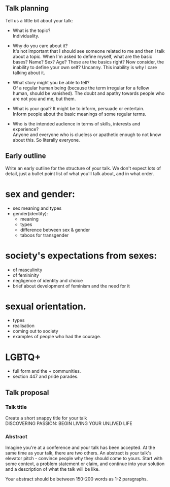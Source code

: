 ## Talk planning
Tell us a little bit about your talk:

- What is the topic?  <br>
Individuality.

- Why do you care about it? <br>
It's not important that I should see someone related to me and then I talk about a topic. When I'm asked to define myself, what are the basic bases? Name? Sex? Age?
These are the basics right? Now consider, the inability to define your own self? Uncanny. This inability is why I care talking about it.

- What story might you be able to tell? <br>
Of a regular human being (because the term irregular for a fellow human, should be vanished). The doubt and apathy towards people who are not you and me, but them.

- What is your goal? It might be to inform, persuade or entertain. <br>
Inform people about the basic meanings of some regular terms. 

- Who is the intended audience in terms of skills, interests and experience? <br>
Anyone and everyone who is clueless or apathetic enough to not know about this. So literally everyone.

## Early outline
Write an early outline for the structure of your talk. We don't expect lots of detail, just a bullet point list of what you'll talk about, and in what order.
<br>
# sex and gender:
- sex meaning and types
- gender(identity): 
  - meaning
  - types
  - difference between sex & gender
  - taboos for transgender
# society's expectations from sexes:
- of masculinity
- of femininity
- negligence of identity and choice
- brief about development of feminism and the need for it
# sexual orientation.  
- types
- realisation
- coming out to society
- examples of people who had the courage.
# LGBTQ+
- full form and the + communities.
- section 447 and pride parades.

## Talk proposal
### Talk title
Create a short snappy title for your talk <br>
DISCOVERING PASSION: BEGIN LIVING YOUR UNLIVED LIFE
### Abstract
Imagine you're at a conference and your talk has been accepted. At the same time as your talk, there are two others. An abstract is your talk's elevator pitch - convince people why they should come to yours. Start with some context, a problem statement or claim, and continue into your solution and a description of what the talk will be like.

Your abstract should be between 150-200 words as 1-2 paragraphs.

<br>

